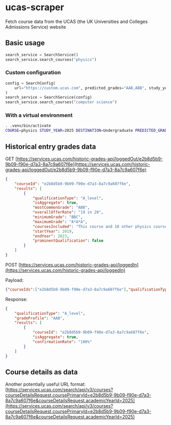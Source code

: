 # ucas-scraper

Fetch course data from the UCAS (the UK Universities and Colleges Admissions Service) website

## Basic usage

```python
search_service = SearchService()
search_service.search_courses("physics")
```

### Custom configuration

```python
config = SearchConfig(
    url="https://custom.ucas.com", predicted_grades="AAB,ABB", study_year=2025
)
search_service = SearchService(config)
search_service.search_courses("computer science")
```

### With a virtual environment

```bash
. .venv/bin/activate
COURSE=physics STUDY_YEAR=2025 DESTINATION=Undergraduate PREDICTED_GRADES=ABC,BBC,BCC python src/search.py
```

## Historical entry grades data

GET [https://services.ucas.com/historic-grades-api/loggedOut/e2b8d5b9-9b09-f90e-d7a3-8a7c9a607f6e](https://services.ucas.com/historic-grades-api/loggedOut/e2b8d5b9-9b09-f90e-d7a3-8a7c9a607f6e)

```json
{
    "courseId": "e2b8d5b9-9b09-f90e-d7a3-8a7c9a607f6e",
    "results": [
        {
            "qualificationType": "A_level",
            "isAggregate": true,
            "mostCommonGrade": "ABB",
            "overallOfferRate": "19 in 20",
            "minimumGrade": "BBC",
            "maximumGrade": "A*A*A",
            "coursesIncluded": "This course and 18 other physics courses",
            "startYear": 2019,
            "endYear": 2023,
            "prominentQualification": false
        }
    ]
}
```

POST [https://services.ucas.com/historic-grades-api/loggedIn](https://services.ucas.com/historic-grades-api/loggedIn)

Payload:

```json
{"courseIds":["e2b8d5b9-9b09-f90e-d7a3-8a7c9a607f6e"],"qualificationType":"A_level","grade":"AAB"}
```

Response:

```json
{
    "qualificationType": "A_level",
    "gradeProfile": "AAB",
    "results": [
        {
            "courseId": "e2b8d5b9-9b09-f90e-d7a3-8a7c9a607f6e",
            "isAggregate": true,
            "confirmationRate": "100%"
        }
    ]
}
```

## Course details as data

Another potentially useful URL format: [https://services.ucas.com/search/api/v3/courses?courseDetailsRequest.coursePrimaryId=e2b8d5b9-9b09-f90e-d7a3-8a7c9a607f6e&courseDetailsRequest.academicYearId=2025](https://services.ucas.com/search/api/v3/courses?courseDetailsRequest.coursePrimaryId=e2b8d5b9-9b09-f90e-d7a3-8a7c9a607f6e&courseDetailsRequest.academicYearId=2025)
